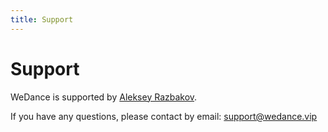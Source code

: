 ```yaml
---
title: Support
---
```


# Support

WeDance is supported by [Aleksey Razbakov](https://razbakov.com).

If you have any questions, please contact by email: [support@wedance.vip](mailto:support@wedance.vip)
